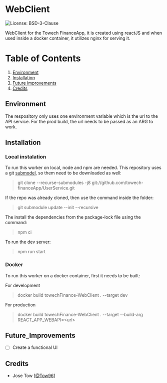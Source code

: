 # WebClient

![License: BSD-3-Clause](https://img.shields.io/github/license/towech-financeApp/WebClient)

WebClient for the Towech FinanceApp, it is created using reactJS and when used inside
a docker container, it utilizes nginx for serving it.

# Table of Contents
1. [Environment](#Environment)
2. [Installation](#Installation)
3. [Future improvements](#Future_Improvements)
4. [Credits](#Credits)

## Environment
The respository only uses one environment variable which is the url to the API service.
For the prod build, the url needs to be passed as an ARG to work.

## Installation

### Local instalation
To run this worker on local, node and npm are needed. This repository uses a git 
[submodel](https://github.com/towech-financeApp/Models), so them need to be downloaded 
as well: 

> git clone --recurse-submodules -j8 git://github.com/towech-financeApp/UserService.git

If the repo was already cloned, then use the command inside the folder:
> git submodule update --init --recursive

The install the dependencies from the package-lock file using the command:
> npm ci

To run the dev server:
> npm run start

### Docker
To run this worker on a docker container, first it needs to be built:

For development
> docker build towechFinance-WebClient . --target dev

For production
> docker build towechFinance-WebClient . --target --build-arg REACT_APP_WEBAPI=\<url>

## Future_Improvements
- [ ] Create a functional UI

## Credits
- Jose Tow [[@Tow96](https://github.com/Tow96)]
